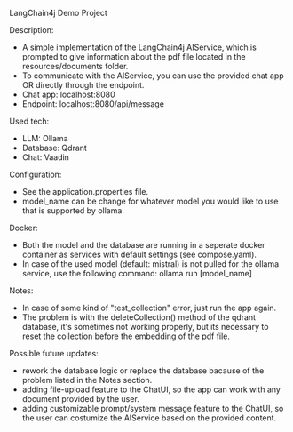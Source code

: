 LangChain4j Demo Project

Description:
- A simple implementation of the LangChain4j AIService, which is prompted to give information about the pdf file located in the resources/documents folder.
- To communicate with the AIService, you can use the provided chat app OR directly through the endpoint.
- Chat app: localhost:8080
- Endpoint: localhost:8080/api/message 

Used tech:
- LLM: Ollama
- Database: Qdrant
- Chat: Vaadin

Configuration:
- See the application.properties file.
- model_name can be change for whatever model you would like to use that is supported by ollama.

Docker:
- Both the model and the database are running in a seperate docker container as services with default settings (see compose.yaml).
- In case of the used model (default: mistral) is not pulled for the ollama service, use the following command: ollama run [model_name]

Notes:
- In case of some kind of "test_collection" error, just run the app again.
- The problem is with the deleteCollection() method of the qdrant database, it's sometimes not working properly, but its necessary to reset the collection before the embedding of the pdf file.

Possible future updates:
- rework the database logic or replace the database bacause of the problem listed in the Notes section.
- adding file-upload feature to the ChatUI, so the app can work with any document provided by the user.
- adding customizable prompt/system message feature to the ChatUI, so the user can costumize the AIService based on the provided content.
